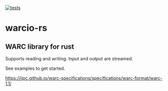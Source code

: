 [![tests](https://github.com/nlevitt/warcio-rs/actions/workflows/tests.yml/badge.svg)](https://github.com/nlevitt/warcio-rs/actions)

# warcio-rs

## WARC library for rust

Supports reading and writing. Input and output are streamed.

See examples to get started.

https://iipc.github.io/warc-specifications/specifications/warc-format/warc-1.1/
